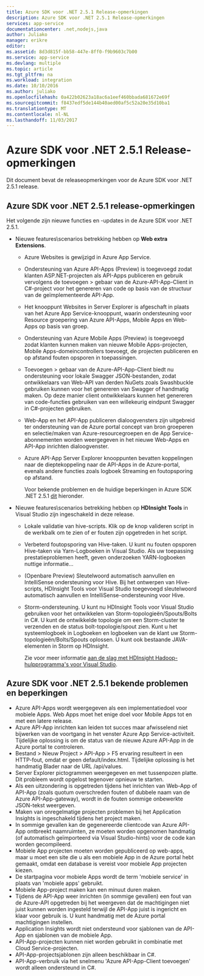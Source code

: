 ```yaml
---
title: Azure SDK voor .NET 2.5.1 Release-opmerkingen
description: Azure SDK voor .NET 2.5.1 Release-opmerkingen
services: app-service
documentationcenter: .net,nodejs,java
author: Juliako
manager: erikre
editor: 
ms.assetid: 8d3d815f-bb58-447e-8ff0-f9b9603c7b00
ms.service: app-service
ms.devlang: multiple
ms.topic: article
ms.tgt_pltfrm: na
ms.workload: integration
ms.date: 10/10/2016
ms.author: juliako
ms.openlocfilehash: 0a422b02623a18ac6a1eef460bbada681672e69f
ms.sourcegitcommit: f8437edf5de144b40aed00af5c52a20e35d10ba1
ms.translationtype: MT
ms.contentlocale: nl-NL
ms.lasthandoff: 11/03/2017
---
```

# <a name="azure-sdk-for-net-251-release-notes"></a>Azure SDK voor .NET 2.5.1 Release-opmerkingen
Dit document bevat de releaseopmerkingen voor de Azure SDK voor .NET 2.5.1 release. 

## <a name="azure-sdk-for-net-251-release-notes"></a>Azure SDK voor .NET 2.5.1 release-opmerkingen
Het volgende zijn nieuwe functies en -updates in de Azure SDK voor .NET 2.5.1.

* Nieuwe features\scenarios betrekking hebben op **Web extra Extensions**. 
  
  * Azure Websites is gewijzigd in Azure App Service. 
  * Ondersteuning van Azure API-Apps (Preview) is toegevoegd zodat klanten ASP.NET-projecten als API-Apps publiceren en gebruik vervolgens de toevoegen > gebaar van de Azure-API-App-Client in C#-project voor het genereren van code op basis van de structuur van de geïmplementeerde API-App. 
  * Het knooppunt Websites in Server Explorer is afgeschaft in plaats van het Azure App Service-knooppunt, waarin ondersteuning voor Resource groepering van Azure API-Apps, Mobile Apps en Web-Apps op basis van groep.
  * Ondersteuning van Azure Mobile Apps (Preview) is toegevoegd zodat klanten kunnen maken van nieuwe Mobile Apps-projecten, Mobile Apps-domeincontrollers toevoegt, de projecten publiceren en op afstand fouten opsporen in toepassingen.
  * Toevoegen > gebaar van de Azure-API-App-Client biedt nu ondersteuning voor lokale Swagger JSON-bestanden, zodat ontwikkelaars van Web-API van derden NuGets zoals Swashbuckle gebruiken kunnen voor het genereren van Swagger of handmatig maken. Op deze manier client ontwikkelaars kunnen het genereren van code-functies gebruiken van een willekeurig eindpunt Swagger in C#-projecten gebruiken. 
  * Web-App en het API-App publiceren dialoogvensters zijn uitgebreid ter ondersteuning van de Azure portal concept van bron groeperen en selectie/maken van Azure-resourcegroepen en de App Service-abonnementen worden weergegeven in het nieuwe Web-Apps en API-App inrichten dialoogvenster. 
  * Azure API-App Server Explorer knooppunten bevatten koppelingen naar de dieptekoppeling naar de API-Apps in de Azure-portal, evenals andere functies zoals logboek Streaming en foutopsporing op afstand.
    
    Voor bekende problemen en de huidige beperkingen in Azure SDK .NET 2.5.1 [dit](app-service-release-notes.md#known_issues_2_5_1) hieronder.
* Nieuwe features\scenarios betrekking hebben op **HDInsight Tools** in Visual Studio zijn ingeschakeld in deze release. 
  
  * Lokale validatie van hive-scripts. Klik op de knop valideren script in de werkbalk om te zien of er fouten zijn opgetreden in het script. 
  * Verbeterd foutopsporing van Hive-taken. U kunt nu fouten opsporen Hive-taken via Yarn-Logboeken in Visual Studio. Als uw toepassing prestatieproblemen heeft, geven onderzoeken YARN-logboeken nuttige informatie...
  * (Openbare Preview) Sleutelwoord automatisch aanvullen en IntelliSense ondersteuning voor Hive. Bij het ontwerpen van Hive-scripts, HDInsight Tools voor Visual Studio toegevoegd sleutelwoord automatisch aanvullen en IntelliSense-ondersteuning voor Hive.
  * Storm-ondersteuning. U kunt nu HDInsight Tools voor Visual Studio gebruiken voor het ontwikkelen van Storm-topologieën/Spouts/Bolts in C#. U kunt de ontwikkelde topologie om een Storm-cluster te verzenden en de status bolt-topologie/spout zien. Kunt u het systeemlogboek in Logboeken en logboeken van de klant uw Storm-topologieën/Bolts/Spouts oplossen. U kunt ook bestaande JAVA-elementen in Storm op HDInsight.
    
    Zie voor meer informatie [aan de slag met HDInsight Hadoop-hulpprogramma's voor Visual Studio](../hdinsight/hadoop/apache-hadoop-visual-studio-tools-get-started.md).

## <a id="known_issues_2_5_1"></a>Azure SDK voor .NET 2.5.1 bekende problemen en beperkingen
* Azure API-Apps wordt weergegeven als een implementatiedoel voor mobiele Apps. Web Apps moet het enige doel voor Mobile Apps tot en met een latere release. 
* Azure API-App inrichten kan leiden tot succes maar afwisselend niet bijwerken van de voortgang in het venster Azure App Service-activiteit. Tijdelijke oplossing is om de status van de nieuwe Azure API-App in de Azure portal te controleren. 
* Bestand > Nieuw Project > API-App > F5 ervaring resulteert in een HTTP-fout, omdat er geen default/index.html. Tijdelijke oplossing is het handmatig Blader naar de URL /api/values. 
* Server Explorer pictogrammen weergegeven en met tussenpozen platte. Dit probleem wordt opgelost tegenover opnieuw te starten. 
* Als een uitzondering is opgetreden tijdens het inrichten van Web-App of API-App (zoals quotum overschreden fouten of dubbele naam van de Azure API-App-gateway), wordt in de fouten sommige onbewerkte JSON-tekst weergeven. 
* Maken van onregelmatige projecten problemen bij het Application Insights is ingeschakeld tijdens het project maken.
* In sommige gevallen kan de gegenereerde clientcode van Azure API-App ontbreekt naamruimten, ze moeten worden opgenomen handmatig (of automatisch geïmporteerd via Visual Studio-hints) voor de code kan worden gecompileerd. 
* Mobiele App projecten moeten worden gepubliceerd op web-apps, maar u moet een site die u als een mobiele App in de Azure portal hebt gemaakt, omdat een database is vereist voor mobiele App projecten kiezen. 
* De startpagina voor mobiele Apps wordt de term 'mobiele service' in plaats van 'mobiele apps' gebruikt. 
* Mobiele App-project maken kan een minuut duren maken. 
* Tijdens de API-App weer inrichten (in sommige gevallen) een fout van de Azure-API opgetreden bij het weergeven dat de machtigingen niet juist kunnen worden ingesteld terwijl de API-App juist is ingericht en klaar voor gebruik is. U kunt handmatig met de Azure portal machtigingen instellen.
* Application Insights wordt niet ondersteund voor sjablonen van de API-App en sjablonen van de mobiele App.
* API-App-projecten kunnen niet worden gebruikt in combinatie met Cloud Service-projecten.
* API-App-projectsjablonen zijn alleen beschikbaar in C#.
* API-App-verbruik via het snelmenu 'Azure API-App-Client toevoegen' wordt alleen ondersteund in C#.

